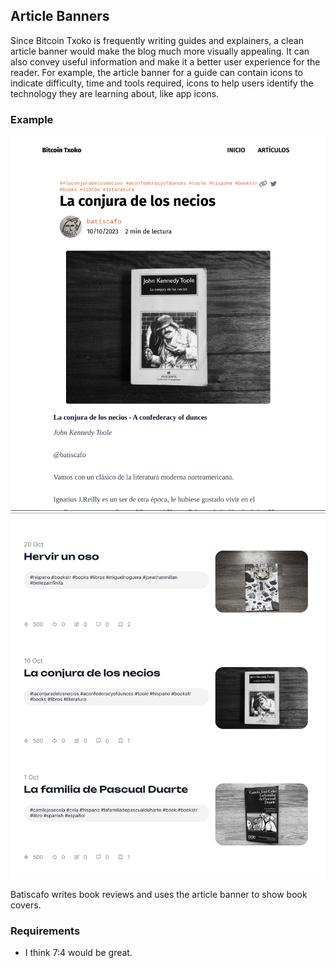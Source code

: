 ## Article Banners
Since Bitcoin Txoko is frequently writing guides and explainers, a clean article banner would make the blog much more visually appealing. It can also convey useful information and make it a better user experience for the reader. For example, the article banner for a guide can contain icons to indicate difficulty, time and tools required, icons to help users identify the technology they are learning about, like app icons. 

### Example
![](./images/abanner-example.jpeg)  
![](./images/abanner-blog-example.jpeg)  

Batiscafo writes book reviews and uses the article banner to show book covers. 

### Requirements
- I think 7:4 would be great. 
